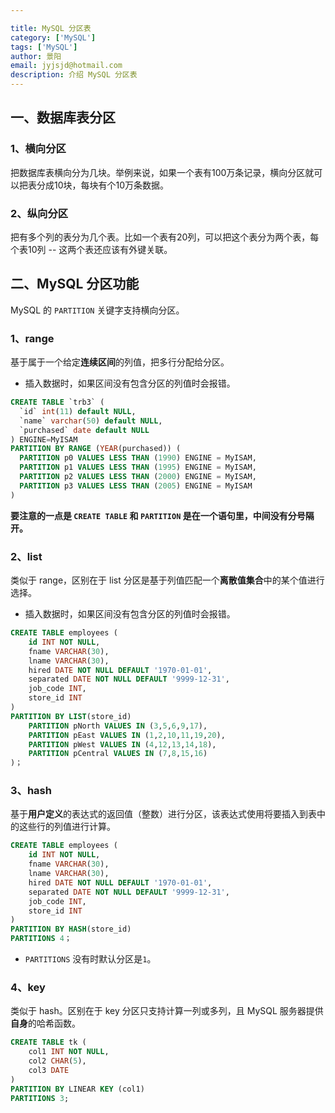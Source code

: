 ```yaml
---

title: MySQL 分区表
category: ['MySQL']
tags: ['MySQL']
author: 景阳
email: jyjsjd@hotmail.com
description: 介绍 MySQL 分区表
---
```


## 一、数据库表分区
### 1、横向分区
把数据库表横向分为几块。举例来说，如果一个表有100万条记录，横向分区就可以把表分成10块，每块有个10万条数据。

### 2、纵向分区
把有多个列的表分为几个表。比如一个表有20列，可以把这个表分为两个表，每个表10列 -- 这两个表还应该有外键关联。

## 二、MySQL 分区功能
MySQL 的 `PARTITION` 关键字支持横向分区。

### 1、range
基于属于一个给定**连续区间**的列值，把多行分配给分区。

* 插入数据时，如果区间没有包含分区的列值时会报错。

```sql
CREATE TABLE `trb3` (
  `id` int(11) default NULL,
  `name` varchar(50) default NULL,
  `purchased` date default NULL
) ENGINE=MyISAM
PARTITION BY RANGE (YEAR(purchased)) (
  PARTITION p0 VALUES LESS THAN (1990) ENGINE = MyISAM,
  PARTITION p1 VALUES LESS THAN (1995) ENGINE = MyISAM,
  PARTITION p2 VALUES LESS THAN (2000) ENGINE = MyISAM,
  PARTITION p3 VALUES LESS THAN (2005) ENGINE = MyISAM
)
```
**要注意的一点是 `CREATE TABLE` 和 `PARTITION` 是在一个语句里，中间没有分号隔开。**

### 2、list
类似于 range，区别在于 list 分区是基于列值匹配一个**离散值集合**中的某个值进行选择。

* 插入数据时，如果区间没有包含分区的列值时会报错。

```sql
CREATE TABLE employees (
    id INT NOT NULL,
    fname VARCHAR(30),
    lname VARCHAR(30),
    hired DATE NOT NULL DEFAULT '1970-01-01',
    separated DATE NOT NULL DEFAULT '9999-12-31',
    job_code INT,
    store_id INT
)
PARTITION BY LIST(store_id)
    PARTITION pNorth VALUES IN (3,5,6,9,17),
    PARTITION pEast VALUES IN (1,2,10,11,19,20),
    PARTITION pWest VALUES IN (4,12,13,14,18),
    PARTITION pCentral VALUES IN (7,8,15,16)
)；
```

### 3、hash
基于**用户定义**的表达式的返回值（整数）进行分区，该表达式使用将要插入到表中的这些行的列值进行计算。

```sql
CREATE TABLE employees (
    id INT NOT NULL,
    fname VARCHAR(30),
    lname VARCHAR(30),
    hired DATE NOT NULL DEFAULT '1970-01-01',
    separated DATE NOT NULL DEFAULT '9999-12-31',
    job_code INT,
    store_id INT
)
PARTITION BY HASH(store_id)
PARTITIONS 4；
```

* `PARTITIONS` 没有时默认分区是`1`。

### 4、key
类似于 hash。区别在于 key 分区只支持计算一列或多列，且 MySQL 服务器提供**自身**的哈希函数。

```sql
CREATE TABLE tk (
    col1 INT NOT NULL,
    col2 CHAR(5),
    col3 DATE
) 
PARTITION BY LINEAR KEY (col1)
PARTITIONS 3;
```
